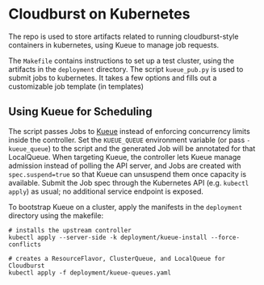 # Cloudburst on Kubernetes
The repo is used to store artifacts related to running cloudburst-style containers in kubernetes, using Kueue to manage job requests.

The `Makefile` contains instructions to set up a test cluster, using the artifacts in the `deployment` directory.
The script `kueue_pub.py` is used to submit jobs to kubernetes. It takes a few options and fills out a customizable job template (in templates) 

## Using Kueue for Scheduling

The script passes Jobs to [Kueue](https://kubernetes.io/docs/concepts/workloads/controllers/job/#kueue-integration) instead of enforcing concurrency limits inside the controller. Set the `KUEUE_QUEUE` environment variable (or pass `-kueue_queue`) to the script and the generated Job will be annotated for that LocalQueue. When targeting Kueue, the controller lets Kueue manage admission instead of polling the API server, and Jobs are created with `spec.suspend=true` so that Kueue can unsuspend them once capacity is available. Submit the Job spec through the Kubernetes API (e.g. `kubectl apply`) as usual; no additional service endpoint is exposed.

To bootstrap Kueue on a cluster, apply the manifests in the `deployment` directory using the makefile:

```
# installs the upstream controller
kubectl apply --server-side -k deployment/kueue-install --force-conflicts

# creates a ResourceFlavor, ClusterQueue, and LocalQueue for Cloudburst
kubectl apply -f deployment/kueue-queues.yaml
```
